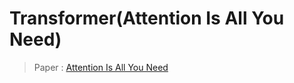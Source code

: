 # Transformer(Attention Is All You Need)
> Paper : [Attention Is All You Need](https://arxiv.org/pdf/1706.03762)


